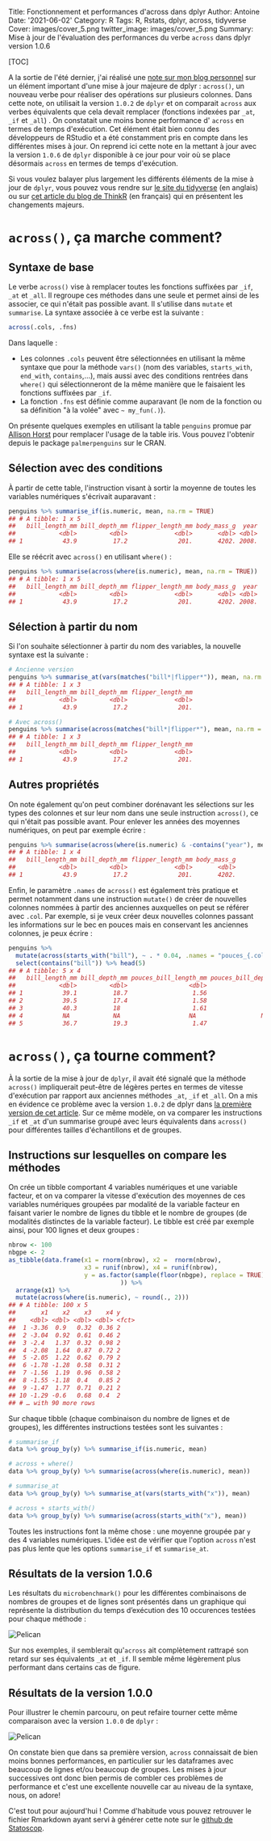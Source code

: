 Title: Fonctionnement et performances d'across dans dplyr
Author: Antoine
Date: '2021-06-02'
Category: R
Tags: R, Rstats, dplyr, across, tidyverse
Cover: images/cover_5.png
twitter_image: images/cover_5.png
Summary: Mise à jour de l'évaluation des performances du verbe `across` dans dplyr version 1.0.6


[TOC]

A la sortie de l'été dernier, j'ai réalisé une <a href="https://antoinesir.rbind.io/post/fonctionnement-de-across-dans-dplyr/" target="_blank">note sur mon blog personnel</a> sur un élément important d'une mise à jour majeure de dplyr : `across()`, un nouveau verbe pour réaliser des opérations sur plusieurs colonnes. Dans cette note, on utilisait la version `1.0.2` de `dplyr` et on comparait `across` aux verbes équivalents que cela devait remplacer (fonctions indexées par `_at`, `_if` et `_all`) . On constatait une moins bonne performance d' `across` en termes de temps d'exécution. Cet élément était bien connu des développeurs de RStudio et a été constamment pris en compte dans les différentes mises à jour. On reprend ici cette note en la mettant à jour avec la version `1.0.6` de `dplyr` disponible à ce jour pour voir où se place désormais `across` en termes de temps d'exécution.

Si vous voulez balayer plus largement les différents éléments de la mise à jour de `dplyr`, vous pouvez vous rendre sur <a href="https://www.tidyverse.org/blog/2020/06/dplyr-1-0-0/" target="_blank">le site du tidyverse</a> (en anglais) ou sur <a href="https://thinkr.fr/hey-quoi-de-neuf-dplyr-le-point-sur-la-v1/#La_fonction_de_calcul_avec_conditions_sur_les_variables_across()" target="_blank">cet article du blog de ThinkR</a> (en français) qui en présentent les changements majeurs. 

# `across()`, ça marche comment?  

## Syntaxe de base  

Le verbe `across()` vise à remplacer toutes les fonctions suffixées par `_if`, `_at` et `_all`. Il regroupe ces méthodes dans une seule et permet ainsi de les associer, ce qui n'était pas possible avant. Il s'utilise dans `mutate` et `summarise`. La syntaxe associée à ce verbe est la suivante :   


```r
across(.cols, .fns)
```
 Dans laquelle :  
 - Les colonnes `.cols` peuvent être sélectionnées en utilisant la même syntaxe que pour la méthode `vars()` (nom des variables, `starts_with`, `end_with`, `contains`,...), mais aussi avec des conditions rentrées dans `where()` qui sélectionneront de la même manière que le faisaient les fonctions suffixées par `_if`.  
 - La fonction `.fns` est définie comme auparavant (le nom de la fonction ou sa définition "à la volée" avec `~ my_fun(.)`).  
 

On présente quelques exemples en utilisant la table `penguins` promue par <a href="https://github.com/allisonhorst/palmerpenguins" target="_blank">Allison Horst</a> pour remplacer l'usage de la table iris. Vous pouvez l'obtenir depuis le package `palmerpenguins` sur le CRAN.  

## Sélection avec des conditions  

À partir de cette table, l'instruction visant à sortir la moyenne de toutes les variables numériques s'écrivait auparavant :  


```r
penguins %>% summarise_if(is.numeric, mean, na.rm = TRUE)
## # A tibble: 1 x 5
##   bill_length_mm bill_depth_mm flipper_length_mm body_mass_g  year
##            <dbl>         <dbl>             <dbl>       <dbl> <dbl>
## 1           43.9          17.2              201.       4202. 2008.
```

Elle se réécrit avec `across()` en utilisant `where()` :  


```r
penguins %>% summarise(across(where(is.numeric), mean, na.rm = TRUE))
## # A tibble: 1 x 5
##   bill_length_mm bill_depth_mm flipper_length_mm body_mass_g  year
##            <dbl>         <dbl>             <dbl>       <dbl> <dbl>
## 1           43.9          17.2              201.       4202. 2008.
```

## Sélection à partir du nom  

Si l'on souhaite sélectionner à partir du nom des variables, la nouvelle syntaxe est la suivante :  


```r
# Ancienne version
penguins %>% summarise_at(vars(matches("bill*|flipper*")), mean, na.rm = TRUE)
## # A tibble: 1 x 3
##   bill_length_mm bill_depth_mm flipper_length_mm
##            <dbl>         <dbl>             <dbl>
## 1           43.9          17.2              201.

# Avec across()
penguins %>% summarise(across(matches("bill*|flipper*"), mean, na.rm = TRUE))
## # A tibble: 1 x 3
##   bill_length_mm bill_depth_mm flipper_length_mm
##            <dbl>         <dbl>             <dbl>
## 1           43.9          17.2              201.
```

## Autres propriétés  

On note également qu'on peut combiner dorénavant les sélections sur les types des colonnes et sur leur nom dans une seule instruction `across()`, ce qui n'était pas possible avant. Pour enlever les années des moyennes numériques, on peut par exemple écrire :   


```r
penguins %>% summarise(across(where(is.numeric) & -contains("year"), mean, na.rm = TRUE))
## # A tibble: 1 x 4
##   bill_length_mm bill_depth_mm flipper_length_mm body_mass_g
##            <dbl>         <dbl>             <dbl>       <dbl>
## 1           43.9          17.2              201.       4202.
```

Enfin, le paramètre `.names` de `across()` est également très pratique et permet notamment dans une instruction `mutate()` de créer de nouvelles colonnes nommées à partir des anciennes auxquelles on peut se référer avec `.col`. Par exemple, si je veux créer deux nouvelles colonnes passant les informations sur le bec en pouces mais en conservant les anciennes colonnes, je peux écrire :  


```r
penguins %>% 
  mutate(across(starts_with("bill"), ~ . * 0.04, .names = "pouces_{.col}")) %>% 
  select(contains("bill")) %>% head(5)
## # A tibble: 5 x 4
##   bill_length_mm bill_depth_mm pouces_bill_length_mm pouces_bill_depth_mm
##            <dbl>         <dbl>                 <dbl>                <dbl>
## 1           39.1          18.7                  1.56                0.748
## 2           39.5          17.4                  1.58                0.696
## 3           40.3          18                    1.61                0.72 
## 4           NA            NA                   NA                  NA    
## 5           36.7          19.3                  1.47                0.772
```

# `across()`, ça tourne comment?  
À la sortie de la mise à jour de `dplyr`, il avait été signalé que la méthode `across()` impliquerait peut-être de légères pertes en termes de vitesse d'exécution par rapport aux anciennes méthodes `_at`, `_if` et `_all`. On a mis en évidence ce problème avec la version `1.0.2` de dplyr dans <a href="https://antoinesir.rbind.io/post/fonctionnement-de-across-dans-dplyr/" target="_blank">la première version de cet article</a>. Sur ce même modèle, on va comparer les instructions `_if` et `_at` d'un summarise groupé avec leurs équivalents dans `across()` pour différentes tailles d'échantillons et de groupes.   

## Instructions sur lesquelles on compare les méthodes 
On crée un tibble comportant 4 variables numériques et une variable facteur, et on va comparer la vitesse d'exécution des moyennes de ces variables numériques groupées par modalité de la variable facteur en faisant varier le nombre de lignes du tibble et le nombre de groupes (de modalités distinctes de la variable facteur). Le tibble est créé par exemple ainsi, pour 100 lignes et deux groupes :  

```r
nbrow <- 100
nbgpe <- 2
as_tibble(data.frame(x1 = rnorm(nbrow), x2 =  rnorm(nbrow), 
                     x3 = runif(nbrow), x4 = runif(nbrow),
                     y = as.factor(sample(floor(nbgpe), replace = TRUE))
                               )) %>% 
  arrange(x1) %>% 
  mutate(across(where(is.numeric), ~ round(., 2)))
## # A tibble: 100 x 5
##       x1    x2    x3    x4 y    
##    <dbl> <dbl> <dbl> <dbl> <fct>
##  1 -3.36  0.9   0.32  0.36 2    
##  2 -3.04  0.92  0.61  0.46 2    
##  3 -2.4   1.37  0.32  0.98 2    
##  4 -2.08  1.64  0.87  0.72 2    
##  5 -2.05  1.22  0.62  0.79 2    
##  6 -1.78 -1.28  0.58  0.31 2    
##  7 -1.56  1.19  0.96  0.58 2    
##  8 -1.55 -1.18  0.4   0.85 2    
##  9 -1.47  1.77  0.71  0.21 2    
## 10 -1.29 -0.6   0.68  0.4  2    
## # … with 90 more rows
```


Sur chaque tibble (chaque combinaison du nombre de lignes et de groupes), les différentes instructions testées sont les suivantes :  

```r
# summarise_if  
data %>% group_by(y) %>% summarise_if(is.numeric, mean) 

# across + where()  
data %>% group_by(y) %>% summarise(across(where(is.numeric), mean))  

# summarise_at  
data %>% group_by(y) %>% summarise_at(vars(starts_with("x")), mean) 

# across + starts_with()  
data %>% group_by(y) %>% summarise(across(starts_with("x"), mean))
```

Toutes les instructions font la même chose : une moyenne groupée par `y` des 4 variables numériques. L'idée est de vérifier que l'option `across` n'est pas plus lente que les options `summarise_if` et `summarise_at`. 

## Résultats de la version 1.0.6   

Les résultats du `microbenchmark()` pour les différentes combinaisons de nombres de groupes et de lignes sont présentés dans un graphique qui représente la distribution du temps d’exécution des 10 occurences testées pour chaque méthode :     


![Pelican](../images/across_files/unnamed-chunk-10-1.png)<!-- -->

Sur nos exemples, il semblerait qu'`across` ait complètement rattrapé son retard sur ses équivalents `_at` et `_if`. Il semble même légèrement plus performant dans certains cas de figure.  

## Résultats de la version 1.0.0  

Pour illustrer le chemin parcouru, on peut refaire tourner cette même comparaison avec la version `1.0.0` de `dplyr` :  


![Pelican](../images/across_files/unnamed-chunk-11-1.png)<!-- -->

On constate bien que dans sa première version, `across` connaissait de bien moins bonnes performances, en particulier sur les dataframes avec beaucoup de lignes et/ou beaucoup de groupes. Les mises à jour successives ont donc bien permis de combler ces problèmes de performance et c'est une excellente nouvelle car au niveau de la syntaxe, nous, on adore!  

C'est tout pour aujourd'hui ! Comme d'habitude vous pouvez retrouver le fichier Rmarkdown ayant servi à générer cette note sur le <a href="https://github.com/Statoscop/notebooks-blog" target="_blank">github de Statoscop</a>.

